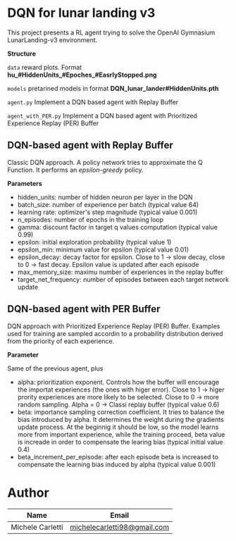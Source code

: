 # DQN for lunar landing v3

This project presents a RL agent trying to solve the OpenAI Gymnasium LunarLanding-v3 environment.

**Structure**

`data` reward plots. Format **hu_#HiddenUnits_#Epoches_#EasrlyStopped.png**

`models` pretarined models in format **DQN_lunar_lander#HiddenUnits.pth**

`agent.py` Implement a DQN based agent with Replay Buffer

`agent_with_PER.py` Implement a DQN based agent with Prioritized Experience Replay (PER) Buffer


## DQN-based agent with Replay Buffer
Classic DQN approach. A policy network tries to approximate the Q Function. It performs an _epsilon-greedy_ policy.

**Parameters**

* hidden_units: number of hidden neuron per layer in the DQN
* batch_size: number of experience per batch (typical value 64)
* learning rate: optimizer's step magnitude (typical value 0.001)
* n_episodes: number of epochs in the training loop
* gamma: discount factor in target q values computation (typical value 0.99)
* epsilon: initial exploration probability (typical value 1)
* epsilon_min: minimum value for epsilon (typical value 0.01)
* epsilon_decay: decay factor for epsilon. Close to 1 -> slow decay, close to 0 -> fast decay. Epsilon value is updated after each episode
* max_memory_size: maximu number of experiences in the replay buffer
* target_net_frequency: number of episodes between each target network update


## DQN-based agent with PER Buffer

DQN approach with Prioritized Experience Replay (PER) Buffer. Examples used for training are sampled accordin to a probability distribution derived from the priority of each experience.

**Parameter**

Same of the previous agent, plus
* alpha: prioritization exponent. Controls how the buffer will encourage the importat experiences (the ones with higer error). Close to 1 -> higer prority experiences are more likely to be selected. Close to 0 -> more random sampling. Alpha = 0 -> Classi replay buffer (typical value 0.6)
* beta: importance sampling correction coefficient. It tries to balance the bias introduced by alpha. It determines the weight during the gradients update process. At the beginnig it should be low, so the model learns more from important experience, while the training proceed, beta value is increade in order to compensate the learing bias (typical initial value 0.4)
* beta_increment_per_episode: after each episode beta is increased to compensate the learning bias induced by alpha (typical value 0.001)

# Author

|Name|Email|
|----|-----|
|Michele Carletti|michelecarletti98@gmail.com|




